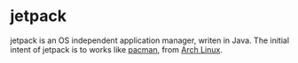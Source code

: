 # jetpack

jetpack is an OS independent application manager, writen in Java. The initial intent of jetpack is to works like [pacman](https://wiki.archlinux.org/index.php/Pacman), from [Arch Linux](http://www.archlinux.org/).
